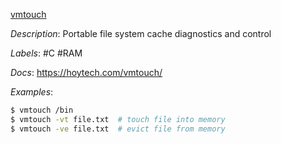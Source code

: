 [vmtouch](https://github.com/hoytech/vmtouch)

*Description*: Portable file system cache diagnostics and control

*Labels*: #C #RAM

*Docs*: https://hoytech.com/vmtouch/

*Examples*:

```bash
$ vmtouch /bin
$ vmtouch -vt file.txt  # touch file into memory
$ vmtouch -ve file.txt  # evict file from memory
```

